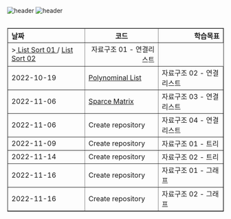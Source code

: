 ![header](https://capsule-render.vercel.app/api?type=waving&height=250&color=89a5ea&text=DataStructure&fontColor=f5f5dc)
![header](https://capsule-render.vercel.app/api?type=rect&height=50&color=f5f5dc&text=2022학년도2학기&fontColor=929292&fontSize=20)






  
<html>
  <table>
  <table border="1">
    <th align = "left">날짜</th>
    <th align = "center">코드</th>
    <th align = "right">학습목표</th>
    <tr>
      <td align = "left>>2022-10-18</td>
      <td align = "center">><a href="https://github.com/swimmin99/Data_Structure/blob/main/list1.c"> List Sort 01 </a> /
      <a href="https://github.com/swimmin99/Data_Structure/blob/main/list2.c"> List Sort 02 </a></td>
      <td align = "right"> 자료구조 01 - 연결리스트 </td>
    <tr>
      <td>2022-10-19</td>
      <td> <a href="https://github.com/swimmin99/Data_Structure/blob/main/Polynominal.c"> Polynominal List </a> </td>
      <td> 자료구조 02 - 연결리스트 </td>
    <tr>
      <td>2022-11-06</td>
      <td>  <a href="https://github.com/swimmin99/Data_Structure/blob/main/SparceMatrix.c"> Sparce Matrix </a> </td>
      <td> 자료구조 03 - 연결리스트  </td>
    <tr>
      <td>2022-11-06</td>
      <td> Create repository </td>
      <td> 자료구조 04 - 연결리스트  </td>
    <tr>
      <td>2022-11-09</td>
      <td> Create repository </td>
      <td> 자료구조 01 - 트리  </td>
    <tr>
      <td>2022-11-14</td>
      <td> Create repository </td>
      <td> 자료구조 02 - 트리 </td>
    <tr>
      <td>2022-11-16</td>
      <td> Create repository </td>
      <td> 자료구조 01 - 그래프 </td>
    <tr>
      <td>2022-11-16</td>
      <td> Create repository </td>
      <td> 자료구조 02 - 그래프 </td>
  </table>
  
 
</html>


